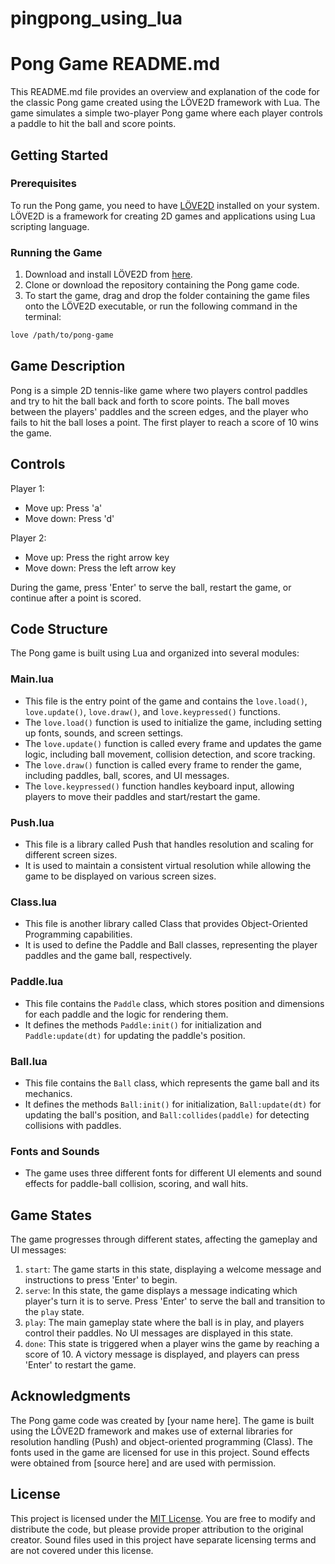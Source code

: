 # pingpong_using_lua
# Pong Game README.md

This README.md file provides an overview and explanation of the code for the classic Pong game created using the LÖVE2D framework with Lua. The game simulates a simple two-player Pong game where each player controls a paddle to hit the ball and score points.

## Getting Started

### Prerequisites

To run the Pong game, you need to have [LÖVE2D](https://love2d.org/) installed on your system. LÖVE2D is a framework for creating 2D games and applications using Lua scripting language.

### Running the Game

1. Download and install LÖVE2D from [here](https://love2d.org/).
2. Clone or download the repository containing the Pong game code.
3. To start the game, drag and drop the folder containing the game files onto the LÖVE2D executable, or run the following command in the terminal:

```bash
love /path/to/pong-game
```

## Game Description

Pong is a simple 2D tennis-like game where two players control paddles and try to hit the ball back and forth to score points. The ball moves between the players' paddles and the screen edges, and the player who fails to hit the ball loses a point. The first player to reach a score of 10 wins the game.

## Controls

Player 1:
- Move up: Press 'a'
- Move down: Press 'd'

Player 2:
- Move up: Press the right arrow key
- Move down: Press the left arrow key

During the game, press 'Enter' to serve the ball, restart the game, or continue after a point is scored.

## Code Structure

The Pong game is built using Lua and organized into several modules:

### Main.lua

- This file is the entry point of the game and contains the `love.load()`, `love.update()`, `love.draw()`, and `love.keypressed()` functions.
- The `love.load()` function is used to initialize the game, including setting up fonts, sounds, and screen settings.
- The `love.update()` function is called every frame and updates the game logic, including ball movement, collision detection, and score tracking.
- The `love.draw()` function is called every frame to render the game, including paddles, ball, scores, and UI messages.
- The `love.keypressed()` function handles keyboard input, allowing players to move their paddles and start/restart the game.

### Push.lua

- This file is a library called Push that handles resolution and scaling for different screen sizes.
- It is used to maintain a consistent virtual resolution while allowing the game to be displayed on various screen sizes.

### Class.lua

- This file is another library called Class that provides Object-Oriented Programming capabilities.
- It is used to define the Paddle and Ball classes, representing the player paddles and the game ball, respectively.

### Paddle.lua

- This file contains the `Paddle` class, which stores position and dimensions for each paddle and the logic for rendering them.
- It defines the methods `Paddle:init()` for initialization and `Paddle:update(dt)` for updating the paddle's position.

### Ball.lua

- This file contains the `Ball` class, which represents the game ball and its mechanics.
- It defines the methods `Ball:init()` for initialization, `Ball:update(dt)` for updating the ball's position, and `Ball:collides(paddle)` for detecting collisions with paddles.

### Fonts and Sounds

- The game uses three different fonts for different UI elements and sound effects for paddle-ball collision, scoring, and wall hits.

## Game States

The game progresses through different states, affecting the gameplay and UI messages:

1. `start`: The game starts in this state, displaying a welcome message and instructions to press 'Enter' to begin.
2. `serve`: In this state, the game displays a message indicating which player's turn it is to serve. Press 'Enter' to serve the ball and transition to the `play` state.
3. `play`: The main gameplay state where the ball is in play, and players control their paddles. No UI messages are displayed in this state.
4. `done`: This state is triggered when a player wins the game by reaching a score of 10. A victory message is displayed, and players can press 'Enter' to restart the game.

## Acknowledgments

The Pong game code was created by [your name here]. The game is built using the LÖVE2D framework and makes use of external libraries for resolution handling (Push) and object-oriented programming (Class). The fonts used in the game are licensed for use in this project. Sound effects were obtained from [source here] and are used with permission.

## License

This project is licensed under the [MIT License](LICENSE). You are free to modify and distribute the code, but please provide proper attribution to the original creator. Sound files used in this project have separate licensing terms and are not covered under this license.
